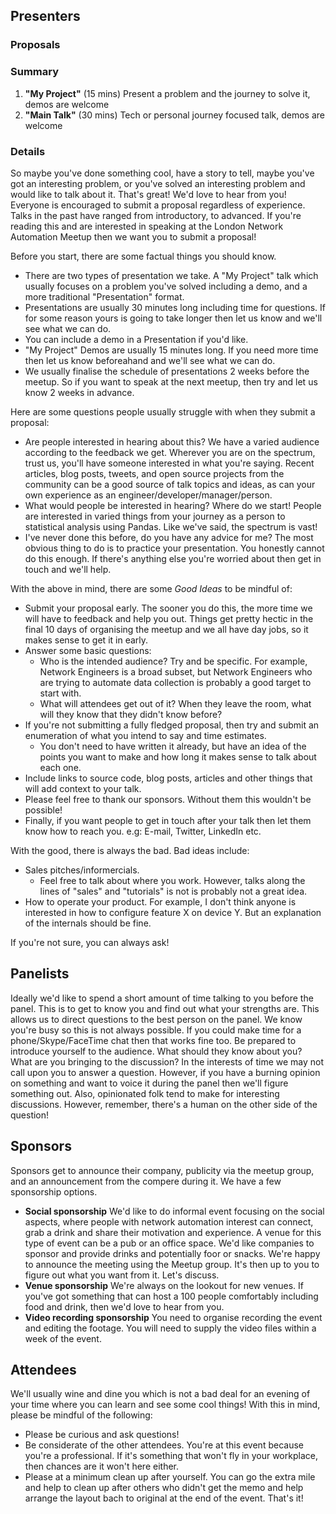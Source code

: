 ## Presenters
### Proposals

### Summary
1. **"My Project"** (15 mins) Present a problem and the journey to solve it, demos are welcome
2. **"Main Talk"** (30 mins) Tech or personal journey focused talk, demos are welcome

### Details

So maybe you've done something cool, have a story to tell, maybe you've got an interesting problem, or you've solved an interesting problem and would like to talk about it. That's great! We'd love to hear from you!
Everyone is encouraged to submit a proposal regardless of experience. Talks in the past have ranged from introductory, to advanced. If you're reading this and are interested in speaking at the London Network Automation Meetup then we want you to submit a proposal!

Before you start, there are some factual things you should know.
- There are two types of presentation we take. A "My Project" talk which usually focuses on a problem you've solved including a demo, and a more traditional "Presentation" format.
- Presentations are usually 30 minutes long including time for questions. If for some reason yours is going to take longer then let us know and we'll see what we can do.
- You can include a demo in a Presentation if you'd like.
- "My Project" Demos are usually 15 minutes long. If you need more time then let us know beforeahand and we'll see what we can do.
- We usually finalise the schedule of presentations 2 weeks before the meetup. So if you want to speak at the next meetup, then try and let us know 2 weeks in advance.

Here are some questions people usually struggle with when they submit a proposal:
- Are people interested in hearing about this?
  We have a varied audience according to the feedback we get. Wherever you are on the spectrum, trust us, you'll have someone interested in what you're saying.
  Recent articles, blog posts, tweets, and open source projects from the community can be a good source of talk topics and ideas, as can your own experience as an engineer/developer/manager/person.
- What would people be interested in hearing?
  Where do we start! People are interested in varied things from your journey as a person to statistical analysis using Pandas. Like we've said, the spectrum is vast!
- I've never done this before, do you have any advice for me?
  The most obvious thing to do is to practice your presentation. You honestly cannot do this enough. If there's anything else you're worried about then get in touch and we'll help.

With the above in mind, there are some *Good Ideas* to be mindful of:
- Submit your proposal early. The sooner you do this, the more time we will have to feedback and help you out. Things get pretty hectic in the final 10 days of organising the meetup and we all have day jobs, so it makes sense to get it in early.
- Answer some basic questions:
  - Who is the intended audience? Try and be specific. For example, Network Engineers is a broad subset, but Network Engineers who are trying to automate data collection is probably a good target to start with.
  - What will attendees get out of it? When they leave the room, what will they know that they didn't know before?
- If you're not submitting a fully fledged proposal, then try and submit an enumeration of what you intend to say and time estimates.
  - You don't need to have written it already, but have an idea of the points you want to make and how long it makes sense to talk about each one.
- Include links to source code, blog posts, articles and other things that will add context to your talk.
- Please feel free to thank our sponsors. Without them this wouldn't be possible!
- Finally, if you want people to get in touch after your talk then let them know how to reach you. e.g: E-mail, Twitter, LinkedIn etc.

With the good, there is always the bad. Bad ideas include:
- Sales pitches/informercials.
  - Feel free to talk about where you work. However, talks along the lines of "sales" and "tutorials" is not is probably not a great idea.
- How to operate your product. For example, I don't think anyone is interested in how to configure feature X on device Y. But an explanation of the internals should be fine.

If you're not sure, you can always ask!

## Panelists
Ideally we'd like to spend a short amount of time talking to you before the panel. This is to get to know you and find out what your strengths are. This allows us to direct questions to the best person on the panel. We know you're busy so this is not always possible. If you could make time for a phone/Skype/FaceTime chat then that works fine too.
Be prepared to introduce yourself to the audience. What should they know about you? What are you bringing to the discussion?
In the interests of time we may not call upon you to answer a question. However, if you have a burning opinion on something and want to voice it during the panel then we'll figure something out.
Also, opinionated folk tend to make for interesting discussions. However, remember, there's a human on the other side of the question!

## Sponsors
Sponsors get to announce their company, publicity via the meetup group, and an announcement from the compere during it.
We have a few sponsorship options.
- **Social sponsorship**
  We'd like to do informal event focusing on the social aspects, where people with network automation interest can connect, grab a drink and share their motivation and experience. A venue for this type of event can be a pub or an office space. We'd like companies to sponsor and provide drinks and potentially foor or snacks. We're happy to announce the meeting using the Meetup group. It's then up to you to figure out what you want from it. Let's discuss.
- **Venue sponsorship**
  We're always on the lookout for new venues. If you've got something that can host a 100 people comfortably including food and drink, then we'd love to hear from you.
- **Video recording sponsorship**
  You need to organise recording the event and editing the footage. You will need to supply the video files within a week of the event.

## Attendees
We'll usually wine and dine you which is not a bad deal for an evening of your time where you can learn and see some cool things!
With this in mind, please be mindful of the following:
- Please be curious and ask questions!
- Be considerate of the other attendees. You're at this event because you're a professional. If it's something that won't fly in your workplace, then chances are it won't here either.
- Please at a minimum clean up after yourself. You can go the extra mile and help to clean up after others who didn't get the memo and help arrange the layout bach to original at the end of the event.
That's it!

